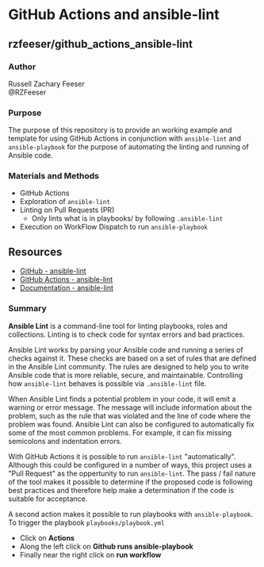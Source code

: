 # GitHub Actions and ansible-lint
## rzfeeser/github_actions_ansible-lint

### Author
Russell Zachary Feeser  
@RZFeeser

### Purpose
The purpose of this repository is to provide an working example and template for using GitHub Actions in conjunction with `ansible-lint` and `ansible-playbook` for the purpose of automating the linting and running of Ansible code.

### Materials and Methods
- GitHub Actions
- Exploration of `ansible-lint`
- Linting on Pull Requests (PR)
  - Only lints what is in playbooks/ by following `.ansible-lint`
- Execution on WorkFlow Dispatch to run `ansible-playbook`

## Resources
- [GitHub - ansible-lint](https://github.com/ansible/ansible-lint)
- [GitHub Actions - ansible-lint](https://github.com/marketplace/actions/run-ansible-lint)
- [Documentation - ansible-lint](https://ansible.readthedocs.io/projects/lint/)

### Summary
**Ansible Lint** is a command-line tool for linting playbooks, roles and collections. Linting is to check code for syntax errors and bad practices. 

Ansible Lint works by parsing your Ansible code and running a series of checks against it. These checks are based on a set of rules that are defined in the Ansible Lint community. The rules are designed to help you to write Ansible code that is more reliable, secure, and maintainable. Controlling how `ansible-lint` behaves is possible via `.ansible-lint` file.

When Ansible Lint finds a potential problem in your code, it will emit a warning or error message. The message will include information about the problem, such as the rule that was violated and the line of code where the problem was found. Ansible Lint can also be configured to automatically fix some of the most common problems. For example, it can fix missing semicolons and indentation errors.

With GitHub Actions it is possible to run `ansible-lint` "automatically". Although this could be configured in a number of ways, this project uses a "Pull Request" as the oppertunity to run `ansible-lint`. The pass / fail nature of the tool makes it possible to determine if the proposed code is following best practices and therefore help make a determination if the code is suitable for acceptance.

A second action makes it possible to run playbooks with `ansible-playbook`. To trigger the playbook `playbooks/playbook.yml`
- Click on **Actions**
- Along the left click on **Github runs ansible-playbook**
- Finally near the right click on **run workflow**
